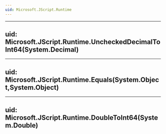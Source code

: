```yaml
---
uid: Microsoft.JScript.Runtime
---
```


---
uid: Microsoft.JScript.Runtime.UncheckedDecimalToInt64(System.Decimal)
---

---
uid: Microsoft.JScript.Runtime.Equals(System.Object,System.Object)
---

---
uid: Microsoft.JScript.Runtime.DoubleToInt64(System.Double)
---
